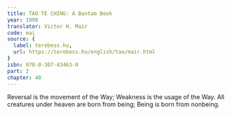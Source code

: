 ```yaml
---
title: TAO TE CHING: A Bantam Book
year: 1990
translator: Victor H. Mair
code: mai
source: {
  label: terebess.hu,
  url: https://terebess.hu/english/tao/mair.html
}
isbn: 978-0-307-43463-0
part: 2
chapter: 40
---
```

Reversal is the movement of the Way;
Weakness is the usage of the Way.
All creatures under heaven are born from being;
Being is born from nonbeing.